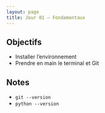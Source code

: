 ```yaml
---
layout: page
title: Jour 01 — Fondamentaux
---
```


## Objectifs
- Installer l’environnement
- Prendre en main le terminal et Git

## Notes
- `git --version`
- `python --version`
